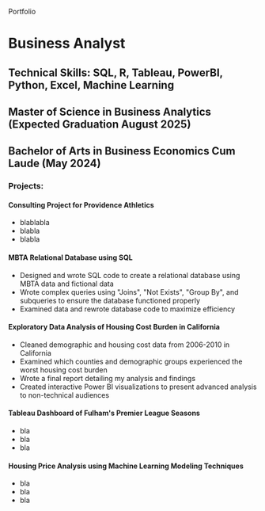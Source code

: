  Portfolio

# Business Analyst

## Technical Skills: SQL, R, Tableau, PowerBI, Python, Excel, Machine Learning

## Master of Science in Business Analytics (Expected Graduation August 2025)
## Bachelor of Arts in Business Economics Cum Laude (May 2024)

### Projects:
#### Consulting Project for Providence Athletics
- blablabla
- blabla
- blabla

#### MBTA Relational Database using SQL
- Designed and wrote SQL code to create a relational database using MBTA data and fictional data
- Wrote complex queries using "Joins", "Not Exists", "Group By", and subqueries to ensure the database functioned properly
- Examined data and rewrote database code to maximize efficiency

#### Exploratory Data Analysis of Housing Cost Burden in California
- Cleaned demographic and housing cost data from 2006-2010 in California
- Examined which counties and demographic groups experienced the worst housing cost burden
- Wrote a final report detailing my analysis and findings
- Created interactive Power BI visualizations to present advanced analysis to non-technical audiences

#### Tableau Dashboard of Fulham's Premier League Seasons
- bla
- bla
- bla

#### Housing Price Analysis using Machine Learning Modeling Techniques
- bla
- bla
- bla


